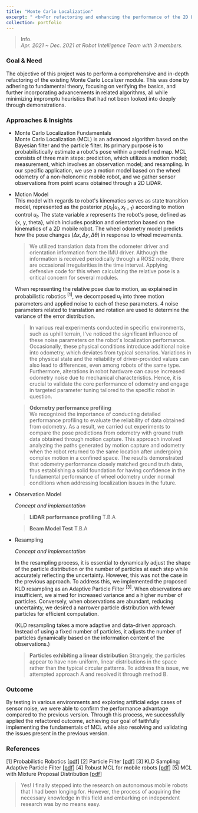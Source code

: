 ```yaml
---
title: "Monte Carlo Localization"
excerpt: " <b>For refactoring and enhancing the performance of the 2D LiDAR-based localizer.</b>"
collection: portfolio
---
```

<!-- <br/><img src='/images/500x300.png'> -->

> Info.  
  _Apr. 2021 ~ Dec. 2021 at Robot Intelligence Team with 3 members._

### Goal & Need

The objective of this project was to perform a comprehensive and in-depth refactoring of the existing Monte Carlo Localizer module. This was done by adhering to fundamental theory, focusing on verifying the basics, and further incorporating advancements in related algorithms, all while minimizing impromptu heuristics that had not been looked into deeply through demonstrations.

### Approaches & Insights

* Monte Carlo Localization Fundamentals  
  Monte Carlo Localization (MCL) is an advanced algorithm based on the Bayesian filter and the particle filter. Its primary purpose is to probabilistically estimate a robot's pose within a predefined map. MCL consists of three main steps: prediction, which utilizes a motion model; measurement, which involves an observation model; and resampling. In our specific application, we use a motion model based on the wheel odometry of a non-holonomic mobile robot, and we gather sensor observations from point scans obtained through a 2D LiDAR. 

* Motion Model  
  This model with regards to robot's kinematics serves as state transition model, represented as the posterior $p(x_t | u_t, x_{t-1})$ according to motion control $u_t$.
  The state variable $x$ represents the robot's pose, defined as {x, y, theta}, which includes position and orientation based on the kinematics of a 2D mobile robot. The wheel odometry model predicts how the pose changes ($\Delta x, \Delta y, \Delta \theta$) in response to wheel movements.

  > We utilized translation data from the odometer driver and orientation information from the IMU driver. Although the information is received periodically through a ROS2 node, there are occasional irregularities in the time interval. Applying defensive code for this when calculating the relative pose is a critical concern for several modules.

  When representing the relative pose due to motion, as explained in probabilistic robotics <sup>[1]</sup>, we decomposed $u_t$ into three motion parameters and applied noise to each of these parameters. 4 noise parameters related to translation and rotation are used to determine the variance of the error distribution.

  > In various real experiments conducted in specific environments, such as uphill terrain, I've noticed the significant influence of these noise parameters on the robot's localization performance. Occasionally, these physical conditions introduce additional noise into odometry, which deviates from typical scenarios. Variations in the physical state and the reliability of driver-provided values can also lead to differences, even among robots of the same type. Furthermore, alterations in robot hardware can cause increased odometry noise due to mechanical characteristics. Hence, it is crucial to validate the core performance of odometry and engage in targeted parameter tuning tailored to the specific robot in question.

  > **Odometry performance profiling**  
  We recognized the importance of conducting detailed performance profiling to evaluate the reliability of data obtained from odometry. As a result, we carried out experiments to compare the pose predictions from odometry with ground truth data obtained through motion capture. This approach involved analyzing the paths generated by motion capture and odometry when the robot returned to the same location after undergoing complex motion in a confined space. The results demonstrated that odometry performance closely matched ground truth data, thus establishing a solid foundation for having confidence in the fundamental performance of wheel odometry under normal conditions when addressing localization issues in the future.

* Observation Model

  _Concept and implementation_

  > **LiDAR performance profiling**
    T.B.A

  > **Beam Model Test**
    T.B.A

* Resampling

  _Concept and implementation_

  In the resampling process, it is essential to dynamically adjust the shape of the particle distribution or the number of particles at each step while accurately reflecting the uncertainty. However, this was not the case in the previous approach. To address this, we implemented the proposed KLD resampling as an Adaptive Particle Filter <sup>[3]</sup>. When observations are insufficient, we aimed for increased variance and a higher number of particles. Conversely, when observations are abundant, reducing uncertainty, we desired a narrower particle distribution with fewer particles for efficient computation.

  (KLD resampling takes a more adaptive and data-driven approach. Instead of using a fixed number of particles, it adjusts the number of particles dynamically based on the information content of the observations.)

  > **Particles exhibiting a linear distribution**
  Strangely, the particles appear to have non-uniform, linear distributions in the space rather than the typical circular patterns. To address this issue, we attempted approach A and resolved it through method B.

### Outcome

By testing in various environments and exploring artificial edge cases of sensor noise, we were able to confirm the performance advantage compared to the previous version. Through this process, we successfully applied the refactored outcome, achieving our goal of faithfully implementing the fundamentals of MCL while also resolving and validating the issues present in the previous version.

### References

[1] Probabilistic Robotics [[pdf]](https://docs.ufpr.br/~danielsantos/ProbabilisticRobotics.pdf)
[2] Particle Filter [[pdf]](https://people.eecs.berkeley.edu/~pabbeel/cs287-fa11/slides/particle-filters++_v2.pdf)
[3] KLD Sampling: Adaptive Particle Filter [[pdf]](https://proceedings.neurips.cc/paper/2001/file/c5b2cebf15b205503560c4e8e6d1ea78-Paper.pdf)
[4] Robust MCL for mobile robots [[pdf]](https://www2.informatik.uni-freiburg.de/~burgard/postscripts/robustMonteCarlo.pdf)
[5] MCL with Mixture Proposal Distribution [[pdf]](https://robots.stanford.edu/papers/thrun.hybrid-mcl.pdf)

> Yes! I finally stepped into the research on autonomous mobile robots that I had been longing for. However, the process of acquiring the necessary knowledge in this field and embarking on independent research was by no means easy.
